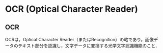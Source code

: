 # OCR (Optical Character Reader) 

## OCR
OCRは，Optical Character Reader（またはRecognition）の略であり，画像データのテキスト部分を認識し，文字データに変換する光学文字認識機能のこと．

